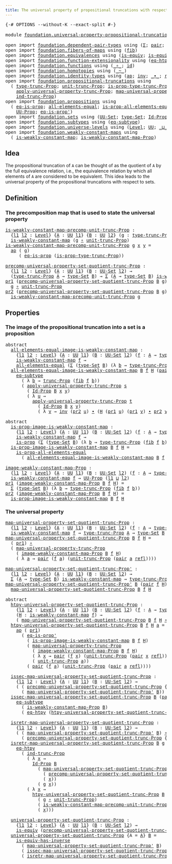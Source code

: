 ```yaml
---
title: The universal property of propositional truncations with respect to sets
---
```


<pre class="Agda"><a id="98" class="Symbol">{-#</a> <a id="102" class="Keyword">OPTIONS</a> <a id="110" class="Pragma">--without-K</a> <a id="122" class="Pragma">--exact-split</a> <a id="136" class="Symbol">#-}</a>

<a id="141" class="Keyword">module</a> <a id="148" href="foundation.universal-property-propositional-truncation-into-sets.html" class="Module">foundation.universal-property-propositional-truncation-into-sets</a> <a id="213" class="Keyword">where</a>

<a id="220" class="Keyword">open</a> <a id="225" class="Keyword">import</a> <a id="232" href="foundation.dependent-pair-types.html" class="Module">foundation.dependent-pair-types</a> <a id="264" class="Keyword">using</a> <a id="270" class="Symbol">(</a><a id="271" href="foundation-core.dependent-pair-types.html#515" class="Record">Σ</a><a id="272" class="Symbol">;</a> <a id="274" href="foundation-core.dependent-pair-types.html#588" class="InductiveConstructor">pair</a><a id="278" class="Symbol">;</a> <a id="280" href="foundation-core.dependent-pair-types.html#605" class="Field">pr1</a><a id="283" class="Symbol">;</a> <a id="285" href="foundation-core.dependent-pair-types.html#617" class="Field">pr2</a><a id="288" class="Symbol">)</a>
<a id="290" class="Keyword">open</a> <a id="295" class="Keyword">import</a> <a id="302" href="foundation.fibers-of-maps.html" class="Module">foundation.fibers-of-maps</a> <a id="328" class="Keyword">using</a> <a id="334" class="Symbol">(</a><a id="335" href="foundation-core.fibers-of-maps.html#942" class="Function">fib</a><a id="338" class="Symbol">)</a>
<a id="340" class="Keyword">open</a> <a id="345" class="Keyword">import</a> <a id="352" href="foundation.equivalences.html" class="Module">foundation.equivalences</a> <a id="376" class="Keyword">using</a> <a id="382" class="Symbol">(</a><a id="383" href="foundation-core.equivalences.html#1556" class="Function">is-equiv</a><a id="391" class="Symbol">;</a> <a id="393" href="foundation-core.equivalences.html#3013" class="Function">is-equiv-has-inverse</a><a id="413" class="Symbol">)</a>
<a id="415" class="Keyword">open</a> <a id="420" class="Keyword">import</a> <a id="427" href="foundation.function-extensionality.html" class="Module">foundation.function-extensionality</a> <a id="462" class="Keyword">using</a> <a id="468" class="Symbol">(</a><a id="469" href="foundation-core.function-extensionality.html#1463" class="Function">eq-htpy</a><a id="476" class="Symbol">)</a>
<a id="478" class="Keyword">open</a> <a id="483" class="Keyword">import</a> <a id="490" href="foundation.functions.html" class="Module">foundation.functions</a> <a id="511" class="Keyword">using</a> <a id="517" class="Symbol">(</a><a id="518" href="foundation-core.functions.html#420" class="Function Operator">_∘_</a><a id="521" class="Symbol">;</a> <a id="523" href="foundation-core.functions.html#322" class="Function">id</a><a id="525" class="Symbol">)</a>
<a id="527" class="Keyword">open</a> <a id="532" class="Keyword">import</a> <a id="539" href="foundation.homotopies.html" class="Module">foundation.homotopies</a> <a id="561" class="Keyword">using</a> <a id="567" class="Symbol">(</a><a id="568" href="foundation-core.homotopies.html#627" class="Function Operator">_~_</a><a id="571" class="Symbol">)</a>
<a id="573" class="Keyword">open</a> <a id="578" class="Keyword">import</a> <a id="585" href="foundation.identity-types.html" class="Module">foundation.identity-types</a> <a id="611" class="Keyword">using</a> <a id="617" class="Symbol">(</a><a id="618" href="foundation-core.identity-types.html#4003" class="Function">ap</a><a id="620" class="Symbol">;</a> <a id="622" href="foundation-core.identity-types.html#2729" class="Function">inv</a><a id="625" class="Symbol">;</a> <a id="627" href="foundation-core.identity-types.html#2425" class="Function Operator">_∙_</a><a id="630" class="Symbol">;</a> <a id="632" href="foundation-core.identity-types.html#1820" class="InductiveConstructor">refl</a><a id="636" class="Symbol">)</a>
<a id="638" class="Keyword">open</a> <a id="643" class="Keyword">import</a> <a id="650" href="foundation.propositional-truncations.html" class="Module">foundation.propositional-truncations</a> <a id="687" class="Keyword">using</a>
  <a id="695" class="Symbol">(</a> <a id="697" href="foundation.propositional-truncations.html#2206" class="Function">type-trunc-Prop</a><a id="712" class="Symbol">;</a> <a id="714" href="foundation.propositional-truncations.html#2290" class="Function">unit-trunc-Prop</a><a id="729" class="Symbol">;</a> <a id="731" href="foundation.propositional-truncations.html#2385" class="Function">is-prop-type-trunc-Prop</a><a id="754" class="Symbol">;</a> <a id="756" href="foundation.propositional-truncations.html#2704" class="Function">trunc-Prop</a><a id="766" class="Symbol">;</a>
    <a id="772" href="foundation.propositional-truncations.html#5769" class="Function">apply-universal-property-trunc-Prop</a><a id="807" class="Symbol">;</a> <a id="809" href="foundation.propositional-truncations.html#5410" class="Function">map-universal-property-trunc-Prop</a><a id="842" class="Symbol">;</a>
    <a id="848" href="foundation.propositional-truncations.html#3928" class="Function">ind-trunc-Prop</a><a id="862" class="Symbol">)</a>
<a id="864" class="Keyword">open</a> <a id="869" class="Keyword">import</a> <a id="876" href="foundation.propositions.html" class="Module">foundation.propositions</a> <a id="900" class="Keyword">using</a>
  <a id="908" class="Symbol">(</a> <a id="910" href="foundation-core.propositions.html#2719" class="Function">eq-is-prop</a><a id="920" class="Symbol">;</a> <a id="922" href="foundation-core.propositions.html#2206" class="Function">all-elements-equal</a><a id="940" class="Symbol">;</a> <a id="942" href="foundation-core.propositions.html#2405" class="Function">is-prop-all-elements-equal</a><a id="968" class="Symbol">;</a> <a id="970" href="foundation-core.propositions.html#1309" class="Function">is-prop</a><a id="977" class="Symbol">;</a>
    <a id="983" href="foundation-core.propositions.html#1393" class="Function">UU-Prop</a><a id="990" class="Symbol">;</a> <a id="992" href="foundation-core.propositions.html#2620" class="Function">eq-is-prop&#39;</a><a id="1003" class="Symbol">)</a>
<a id="1005" class="Keyword">open</a> <a id="1010" class="Keyword">import</a> <a id="1017" href="foundation.sets.html" class="Module">foundation.sets</a> <a id="1033" class="Keyword">using</a> <a id="1039" class="Symbol">(</a><a id="1040" href="foundation-core.sets.html#1190" class="Function">UU-Set</a><a id="1046" class="Symbol">;</a> <a id="1048" href="foundation-core.sets.html#1304" class="Function">type-Set</a><a id="1056" class="Symbol">;</a> <a id="1058" href="foundation-core.sets.html#1420" class="Function">Id-Prop</a><a id="1065" class="Symbol">)</a>
<a id="1067" class="Keyword">open</a> <a id="1072" class="Keyword">import</a> <a id="1079" href="foundation.subtypes.html" class="Module">foundation.subtypes</a> <a id="1099" class="Keyword">using</a> <a id="1105" class="Symbol">(</a><a id="1106" href="foundation-core.subtypes.html#3384" class="Function">eq-subtype</a><a id="1116" class="Symbol">)</a>
<a id="1118" class="Keyword">open</a> <a id="1123" class="Keyword">import</a> <a id="1130" href="foundation.universe-levels.html" class="Module">foundation.universe-levels</a> <a id="1157" class="Keyword">using</a> <a id="1163" class="Symbol">(</a><a id="1164" href="Agda.Primitive.html#597" class="Postulate">Level</a><a id="1169" class="Symbol">;</a> <a id="1171" href="foundation-core.universe-levels.html#235" class="Primitive">UU</a><a id="1173" class="Symbol">;</a> <a id="1175" href="Agda.Primitive.html#810" class="Primitive Operator">_⊔_</a><a id="1178" class="Symbol">)</a>
<a id="1180" class="Keyword">open</a> <a id="1185" class="Keyword">import</a> <a id="1192" href="foundation.weakly-constant-maps.html" class="Module">foundation.weakly-constant-maps</a> <a id="1224" class="Keyword">using</a>
  <a id="1232" class="Symbol">(</a> <a id="1234" href="foundation.weakly-constant-maps.html#613" class="Function">is-weakly-constant-map</a><a id="1256" class="Symbol">;</a> <a id="1258" href="foundation.weakly-constant-maps.html#1055" class="Function">is-weakly-constant-map-Prop</a><a id="1285" class="Symbol">)</a>
</pre>
## Idea

The propositional truncation of `A` can be thought of as the quotient of `A` by the full equivalence relation, i.e., the equivalence relation by which all elements of `A` are considered to be equivalent. This idea leads to the universal property of the propositional truncations with respect to sets.

## Definition

### The precomposition map that is used to state the universal property

<pre class="Agda"><a id="is-weakly-constant-map-precomp-unit-trunc-Prop"></a><a id="1699" href="foundation.universal-property-propositional-truncation-into-sets.html#1699" class="Function">is-weakly-constant-map-precomp-unit-trunc-Prop</a> <a id="1746" class="Symbol">:</a>
  <a id="1750" class="Symbol">{</a><a id="1751" href="foundation.universal-property-propositional-truncation-into-sets.html#1751" class="Bound">l1</a> <a id="1754" href="foundation.universal-property-propositional-truncation-into-sets.html#1754" class="Bound">l2</a> <a id="1757" class="Symbol">:</a> <a id="1759" href="Agda.Primitive.html#597" class="Postulate">Level</a><a id="1764" class="Symbol">}</a> <a id="1766" class="Symbol">{</a><a id="1767" href="foundation.universal-property-propositional-truncation-into-sets.html#1767" class="Bound">A</a> <a id="1769" class="Symbol">:</a> <a id="1771" href="foundation-core.universe-levels.html#235" class="Primitive">UU</a> <a id="1774" href="foundation.universal-property-propositional-truncation-into-sets.html#1751" class="Bound">l1</a><a id="1776" class="Symbol">}</a> <a id="1778" class="Symbol">{</a><a id="1779" href="foundation.universal-property-propositional-truncation-into-sets.html#1779" class="Bound">B</a> <a id="1781" class="Symbol">:</a> <a id="1783" href="foundation-core.universe-levels.html#235" class="Primitive">UU</a> <a id="1786" href="foundation.universal-property-propositional-truncation-into-sets.html#1754" class="Bound">l2</a><a id="1788" class="Symbol">}</a> <a id="1790" class="Symbol">(</a><a id="1791" href="foundation.universal-property-propositional-truncation-into-sets.html#1791" class="Bound">g</a> <a id="1793" class="Symbol">:</a> <a id="1795" href="foundation.propositional-truncations.html#2206" class="Function">type-trunc-Prop</a> <a id="1811" href="foundation.universal-property-propositional-truncation-into-sets.html#1767" class="Bound">A</a> <a id="1813" class="Symbol">→</a> <a id="1815" href="foundation.universal-property-propositional-truncation-into-sets.html#1779" class="Bound">B</a><a id="1816" class="Symbol">)</a> <a id="1818" class="Symbol">→</a>
  <a id="1822" href="foundation.weakly-constant-maps.html#613" class="Function">is-weakly-constant-map</a> <a id="1845" class="Symbol">(</a><a id="1846" href="foundation.universal-property-propositional-truncation-into-sets.html#1791" class="Bound">g</a> <a id="1848" href="foundation-core.functions.html#420" class="Function Operator">∘</a> <a id="1850" href="foundation.propositional-truncations.html#2290" class="Function">unit-trunc-Prop</a><a id="1865" class="Symbol">)</a>
<a id="1867" href="foundation.universal-property-propositional-truncation-into-sets.html#1699" class="Function">is-weakly-constant-map-precomp-unit-trunc-Prop</a> <a id="1914" href="foundation.universal-property-propositional-truncation-into-sets.html#1914" class="Bound">g</a> <a id="1916" href="foundation.universal-property-propositional-truncation-into-sets.html#1916" class="Bound">x</a> <a id="1918" href="foundation.universal-property-propositional-truncation-into-sets.html#1918" class="Bound">y</a> <a id="1920" class="Symbol">=</a>
  <a id="1924" href="foundation-core.identity-types.html#4003" class="Function">ap</a> <a id="1927" class="Symbol">(</a> <a id="1929" href="foundation.universal-property-propositional-truncation-into-sets.html#1914" class="Bound">g</a><a id="1930" class="Symbol">)</a>
     <a id="1937" class="Symbol">(</a> <a id="1939" href="foundation-core.propositions.html#2719" class="Function">eq-is-prop</a> <a id="1950" class="Symbol">(</a><a id="1951" href="foundation.propositional-truncations.html#2385" class="Function">is-prop-type-trunc-Prop</a><a id="1974" class="Symbol">))</a>

<a id="precomp-universal-property-set-quotient-trunc-Prop"></a><a id="1978" href="foundation.universal-property-propositional-truncation-into-sets.html#1978" class="Function">precomp-universal-property-set-quotient-trunc-Prop</a> <a id="2029" class="Symbol">:</a>
  <a id="2033" class="Symbol">{</a><a id="2034" href="foundation.universal-property-propositional-truncation-into-sets.html#2034" class="Bound">l1</a> <a id="2037" href="foundation.universal-property-propositional-truncation-into-sets.html#2037" class="Bound">l2</a> <a id="2040" class="Symbol">:</a> <a id="2042" href="Agda.Primitive.html#597" class="Postulate">Level</a><a id="2047" class="Symbol">}</a> <a id="2049" class="Symbol">{</a><a id="2050" href="foundation.universal-property-propositional-truncation-into-sets.html#2050" class="Bound">A</a> <a id="2052" class="Symbol">:</a> <a id="2054" href="foundation-core.universe-levels.html#235" class="Primitive">UU</a> <a id="2057" href="foundation.universal-property-propositional-truncation-into-sets.html#2034" class="Bound">l1</a><a id="2059" class="Symbol">}</a> <a id="2061" class="Symbol">(</a><a id="2062" href="foundation.universal-property-propositional-truncation-into-sets.html#2062" class="Bound">B</a> <a id="2064" class="Symbol">:</a> <a id="2066" href="foundation-core.sets.html#1190" class="Function">UU-Set</a> <a id="2073" href="foundation.universal-property-propositional-truncation-into-sets.html#2037" class="Bound">l2</a><a id="2075" class="Symbol">)</a> <a id="2077" class="Symbol">→</a>
  <a id="2081" class="Symbol">(</a><a id="2082" href="foundation.propositional-truncations.html#2206" class="Function">type-trunc-Prop</a> <a id="2098" href="foundation.universal-property-propositional-truncation-into-sets.html#2050" class="Bound">A</a> <a id="2100" class="Symbol">→</a> <a id="2102" href="foundation-core.sets.html#1304" class="Function">type-Set</a> <a id="2111" href="foundation.universal-property-propositional-truncation-into-sets.html#2062" class="Bound">B</a><a id="2112" class="Symbol">)</a> <a id="2114" class="Symbol">→</a> <a id="2116" href="foundation-core.dependent-pair-types.html#515" class="Record">Σ</a> <a id="2118" class="Symbol">(</a><a id="2119" href="foundation.universal-property-propositional-truncation-into-sets.html#2050" class="Bound">A</a> <a id="2121" class="Symbol">→</a> <a id="2123" href="foundation-core.sets.html#1304" class="Function">type-Set</a> <a id="2132" href="foundation.universal-property-propositional-truncation-into-sets.html#2062" class="Bound">B</a><a id="2133" class="Symbol">)</a> <a id="2135" href="foundation.weakly-constant-maps.html#613" class="Function">is-weakly-constant-map</a>
<a id="2158" href="foundation-core.dependent-pair-types.html#605" class="Field">pr1</a> <a id="2162" class="Symbol">(</a><a id="2163" href="foundation.universal-property-propositional-truncation-into-sets.html#1978" class="Function">precomp-universal-property-set-quotient-trunc-Prop</a> <a id="2214" href="foundation.universal-property-propositional-truncation-into-sets.html#2214" class="Bound">B</a> <a id="2216" href="foundation.universal-property-propositional-truncation-into-sets.html#2216" class="Bound">g</a><a id="2217" class="Symbol">)</a> <a id="2219" class="Symbol">=</a>
  <a id="2223" href="foundation.universal-property-propositional-truncation-into-sets.html#2216" class="Bound">g</a> <a id="2225" href="foundation-core.functions.html#420" class="Function Operator">∘</a> <a id="2227" href="foundation.propositional-truncations.html#2290" class="Function">unit-trunc-Prop</a>
<a id="2243" href="foundation-core.dependent-pair-types.html#617" class="Field">pr2</a> <a id="2247" class="Symbol">(</a><a id="2248" href="foundation.universal-property-propositional-truncation-into-sets.html#1978" class="Function">precomp-universal-property-set-quotient-trunc-Prop</a> <a id="2299" href="foundation.universal-property-propositional-truncation-into-sets.html#2299" class="Bound">B</a> <a id="2301" href="foundation.universal-property-propositional-truncation-into-sets.html#2301" class="Bound">g</a><a id="2302" class="Symbol">)</a> <a id="2304" class="Symbol">=</a>
  <a id="2308" href="foundation.universal-property-propositional-truncation-into-sets.html#1699" class="Function">is-weakly-constant-map-precomp-unit-trunc-Prop</a> <a id="2355" href="foundation.universal-property-propositional-truncation-into-sets.html#2301" class="Bound">g</a>
</pre>
## Properties

### The image of the propositional truncation into a set is a proposition

<pre class="Agda"><a id="2460" class="Keyword">abstract</a>
  <a id="all-elements-equal-image-is-weakly-constant-map"></a><a id="2471" href="foundation.universal-property-propositional-truncation-into-sets.html#2471" class="Function">all-elements-equal-image-is-weakly-constant-map</a> <a id="2519" class="Symbol">:</a>
    <a id="2525" class="Symbol">{</a><a id="2526" href="foundation.universal-property-propositional-truncation-into-sets.html#2526" class="Bound">l1</a> <a id="2529" href="foundation.universal-property-propositional-truncation-into-sets.html#2529" class="Bound">l2</a> <a id="2532" class="Symbol">:</a> <a id="2534" href="Agda.Primitive.html#597" class="Postulate">Level</a><a id="2539" class="Symbol">}</a> <a id="2541" class="Symbol">{</a><a id="2542" href="foundation.universal-property-propositional-truncation-into-sets.html#2542" class="Bound">A</a> <a id="2544" class="Symbol">:</a> <a id="2546" href="foundation-core.universe-levels.html#235" class="Primitive">UU</a> <a id="2549" href="foundation.universal-property-propositional-truncation-into-sets.html#2526" class="Bound">l1</a><a id="2551" class="Symbol">}</a> <a id="2553" class="Symbol">(</a><a id="2554" href="foundation.universal-property-propositional-truncation-into-sets.html#2554" class="Bound">B</a> <a id="2556" class="Symbol">:</a> <a id="2558" href="foundation-core.sets.html#1190" class="Function">UU-Set</a> <a id="2565" href="foundation.universal-property-propositional-truncation-into-sets.html#2529" class="Bound">l2</a><a id="2567" class="Symbol">)</a> <a id="2569" class="Symbol">(</a><a id="2570" href="foundation.universal-property-propositional-truncation-into-sets.html#2570" class="Bound">f</a> <a id="2572" class="Symbol">:</a> <a id="2574" href="foundation.universal-property-propositional-truncation-into-sets.html#2542" class="Bound">A</a> <a id="2576" class="Symbol">→</a> <a id="2578" href="foundation-core.sets.html#1304" class="Function">type-Set</a> <a id="2587" href="foundation.universal-property-propositional-truncation-into-sets.html#2554" class="Bound">B</a><a id="2588" class="Symbol">)</a> <a id="2590" class="Symbol">→</a>
    <a id="2596" href="foundation.weakly-constant-maps.html#613" class="Function">is-weakly-constant-map</a> <a id="2619" href="foundation.universal-property-propositional-truncation-into-sets.html#2570" class="Bound">f</a> <a id="2621" class="Symbol">→</a>
    <a id="2627" href="foundation-core.propositions.html#2206" class="Function">all-elements-equal</a> <a id="2646" class="Symbol">(</a><a id="2647" href="foundation-core.dependent-pair-types.html#515" class="Record">Σ</a> <a id="2649" class="Symbol">(</a><a id="2650" href="foundation-core.sets.html#1304" class="Function">type-Set</a> <a id="2659" href="foundation.universal-property-propositional-truncation-into-sets.html#2554" class="Bound">B</a><a id="2660" class="Symbol">)</a> <a id="2662" class="Symbol">(λ</a> <a id="2665" href="foundation.universal-property-propositional-truncation-into-sets.html#2665" class="Bound">b</a> <a id="2667" class="Symbol">→</a> <a id="2669" href="foundation.propositional-truncations.html#2206" class="Function">type-trunc-Prop</a> <a id="2685" class="Symbol">(</a><a id="2686" href="foundation-core.fibers-of-maps.html#942" class="Function">fib</a> <a id="2690" href="foundation.universal-property-propositional-truncation-into-sets.html#2570" class="Bound">f</a> <a id="2692" href="foundation.universal-property-propositional-truncation-into-sets.html#2665" class="Bound">b</a><a id="2693" class="Symbol">)))</a>
  <a id="2699" href="foundation.universal-property-propositional-truncation-into-sets.html#2471" class="Function">all-elements-equal-image-is-weakly-constant-map</a> <a id="2747" href="foundation.universal-property-propositional-truncation-into-sets.html#2747" class="Bound">B</a> <a id="2749" href="foundation.universal-property-propositional-truncation-into-sets.html#2749" class="Bound">f</a> <a id="2751" href="foundation.universal-property-propositional-truncation-into-sets.html#2751" class="Bound">H</a> <a id="2753" class="Symbol">(</a><a id="2754" href="foundation-core.dependent-pair-types.html#588" class="InductiveConstructor">pair</a> <a id="2759" href="foundation.universal-property-propositional-truncation-into-sets.html#2759" class="Bound">x</a> <a id="2761" href="foundation.universal-property-propositional-truncation-into-sets.html#2761" class="Bound">s</a><a id="2762" class="Symbol">)</a> <a id="2764" class="Symbol">(</a><a id="2765" href="foundation-core.dependent-pair-types.html#588" class="InductiveConstructor">pair</a> <a id="2770" href="foundation.universal-property-propositional-truncation-into-sets.html#2770" class="Bound">y</a> <a id="2772" href="foundation.universal-property-propositional-truncation-into-sets.html#2772" class="Bound">t</a><a id="2773" class="Symbol">)</a> <a id="2775" class="Symbol">=</a>
    <a id="2781" href="foundation-core.subtypes.html#3384" class="Function">eq-subtype</a>
      <a id="2798" class="Symbol">(</a> <a id="2800" class="Symbol">λ</a> <a id="2802" href="foundation.universal-property-propositional-truncation-into-sets.html#2802" class="Bound">b</a> <a id="2804" class="Symbol">→</a> <a id="2806" href="foundation.propositional-truncations.html#2704" class="Function">trunc-Prop</a> <a id="2817" class="Symbol">(</a><a id="2818" href="foundation-core.fibers-of-maps.html#942" class="Function">fib</a> <a id="2822" href="foundation.universal-property-propositional-truncation-into-sets.html#2749" class="Bound">f</a> <a id="2824" href="foundation.universal-property-propositional-truncation-into-sets.html#2802" class="Bound">b</a><a id="2825" class="Symbol">))</a>
      <a id="2834" class="Symbol">(</a> <a id="2836" href="foundation.propositional-truncations.html#5769" class="Function">apply-universal-property-trunc-Prop</a> <a id="2872" href="foundation.universal-property-propositional-truncation-into-sets.html#2761" class="Bound">s</a>
        <a id="2882" class="Symbol">(</a> <a id="2884" href="foundation-core.sets.html#1420" class="Function">Id-Prop</a> <a id="2892" href="foundation.universal-property-propositional-truncation-into-sets.html#2747" class="Bound">B</a> <a id="2894" href="foundation.universal-property-propositional-truncation-into-sets.html#2759" class="Bound">x</a> <a id="2896" href="foundation.universal-property-propositional-truncation-into-sets.html#2770" class="Bound">y</a><a id="2897" class="Symbol">)</a>
        <a id="2907" class="Symbol">(</a> <a id="2909" class="Symbol">λ</a> <a id="2911" href="foundation.universal-property-propositional-truncation-into-sets.html#2911" class="Bound">u</a> <a id="2913" class="Symbol">→</a>
          <a id="2925" href="foundation.propositional-truncations.html#5769" class="Function">apply-universal-property-trunc-Prop</a> <a id="2961" href="foundation.universal-property-propositional-truncation-into-sets.html#2772" class="Bound">t</a>
            <a id="2975" class="Symbol">(</a> <a id="2977" href="foundation-core.sets.html#1420" class="Function">Id-Prop</a> <a id="2985" href="foundation.universal-property-propositional-truncation-into-sets.html#2747" class="Bound">B</a> <a id="2987" href="foundation.universal-property-propositional-truncation-into-sets.html#2759" class="Bound">x</a> <a id="2989" href="foundation.universal-property-propositional-truncation-into-sets.html#2770" class="Bound">y</a><a id="2990" class="Symbol">)</a>
            <a id="3004" class="Symbol">(</a> <a id="3006" class="Symbol">λ</a> <a id="3008" href="foundation.universal-property-propositional-truncation-into-sets.html#3008" class="Bound">v</a> <a id="3010" class="Symbol">→</a> <a id="3012" href="foundation-core.identity-types.html#2729" class="Function">inv</a> <a id="3016" class="Symbol">(</a><a id="3017" href="foundation-core.dependent-pair-types.html#617" class="Field">pr2</a> <a id="3021" href="foundation.universal-property-propositional-truncation-into-sets.html#2911" class="Bound">u</a><a id="3022" class="Symbol">)</a> <a id="3024" href="foundation-core.identity-types.html#2425" class="Function Operator">∙</a> <a id="3026" class="Symbol">(</a><a id="3027" href="foundation.universal-property-propositional-truncation-into-sets.html#2751" class="Bound">H</a> <a id="3029" class="Symbol">(</a><a id="3030" href="foundation-core.dependent-pair-types.html#605" class="Field">pr1</a> <a id="3034" href="foundation.universal-property-propositional-truncation-into-sets.html#2911" class="Bound">u</a><a id="3035" class="Symbol">)</a> <a id="3037" class="Symbol">(</a><a id="3038" href="foundation-core.dependent-pair-types.html#605" class="Field">pr1</a> <a id="3042" href="foundation.universal-property-propositional-truncation-into-sets.html#3008" class="Bound">v</a><a id="3043" class="Symbol">)</a> <a id="3045" href="foundation-core.identity-types.html#2425" class="Function Operator">∙</a> <a id="3047" href="foundation-core.dependent-pair-types.html#617" class="Field">pr2</a> <a id="3051" href="foundation.universal-property-propositional-truncation-into-sets.html#3008" class="Bound">v</a><a id="3052" class="Symbol">))))</a>

<a id="3058" class="Keyword">abstract</a>
  <a id="is-prop-image-is-weakly-constant-map"></a><a id="3069" href="foundation.universal-property-propositional-truncation-into-sets.html#3069" class="Function">is-prop-image-is-weakly-constant-map</a> <a id="3106" class="Symbol">:</a>
    <a id="3112" class="Symbol">{</a><a id="3113" href="foundation.universal-property-propositional-truncation-into-sets.html#3113" class="Bound">l1</a> <a id="3116" href="foundation.universal-property-propositional-truncation-into-sets.html#3116" class="Bound">l2</a> <a id="3119" class="Symbol">:</a> <a id="3121" href="Agda.Primitive.html#597" class="Postulate">Level</a><a id="3126" class="Symbol">}</a> <a id="3128" class="Symbol">{</a><a id="3129" href="foundation.universal-property-propositional-truncation-into-sets.html#3129" class="Bound">A</a> <a id="3131" class="Symbol">:</a> <a id="3133" href="foundation-core.universe-levels.html#235" class="Primitive">UU</a> <a id="3136" href="foundation.universal-property-propositional-truncation-into-sets.html#3113" class="Bound">l1</a><a id="3138" class="Symbol">}</a> <a id="3140" class="Symbol">(</a><a id="3141" href="foundation.universal-property-propositional-truncation-into-sets.html#3141" class="Bound">B</a> <a id="3143" class="Symbol">:</a> <a id="3145" href="foundation-core.sets.html#1190" class="Function">UU-Set</a> <a id="3152" href="foundation.universal-property-propositional-truncation-into-sets.html#3116" class="Bound">l2</a><a id="3154" class="Symbol">)</a> <a id="3156" class="Symbol">(</a><a id="3157" href="foundation.universal-property-propositional-truncation-into-sets.html#3157" class="Bound">f</a> <a id="3159" class="Symbol">:</a> <a id="3161" href="foundation.universal-property-propositional-truncation-into-sets.html#3129" class="Bound">A</a> <a id="3163" class="Symbol">→</a> <a id="3165" href="foundation-core.sets.html#1304" class="Function">type-Set</a> <a id="3174" href="foundation.universal-property-propositional-truncation-into-sets.html#3141" class="Bound">B</a><a id="3175" class="Symbol">)</a> <a id="3177" class="Symbol">→</a>
    <a id="3183" href="foundation.weakly-constant-maps.html#613" class="Function">is-weakly-constant-map</a> <a id="3206" href="foundation.universal-property-propositional-truncation-into-sets.html#3157" class="Bound">f</a> <a id="3208" class="Symbol">→</a>
    <a id="3214" href="foundation-core.propositions.html#1309" class="Function">is-prop</a> <a id="3222" class="Symbol">(</a><a id="3223" href="foundation-core.dependent-pair-types.html#515" class="Record">Σ</a> <a id="3225" class="Symbol">(</a><a id="3226" href="foundation-core.sets.html#1304" class="Function">type-Set</a> <a id="3235" href="foundation.universal-property-propositional-truncation-into-sets.html#3141" class="Bound">B</a><a id="3236" class="Symbol">)</a> <a id="3238" class="Symbol">(λ</a> <a id="3241" href="foundation.universal-property-propositional-truncation-into-sets.html#3241" class="Bound">b</a> <a id="3243" class="Symbol">→</a> <a id="3245" href="foundation.propositional-truncations.html#2206" class="Function">type-trunc-Prop</a> <a id="3261" class="Symbol">(</a><a id="3262" href="foundation-core.fibers-of-maps.html#942" class="Function">fib</a> <a id="3266" href="foundation.universal-property-propositional-truncation-into-sets.html#3157" class="Bound">f</a> <a id="3268" href="foundation.universal-property-propositional-truncation-into-sets.html#3241" class="Bound">b</a><a id="3269" class="Symbol">)))</a>
  <a id="3275" href="foundation.universal-property-propositional-truncation-into-sets.html#3069" class="Function">is-prop-image-is-weakly-constant-map</a> <a id="3312" href="foundation.universal-property-propositional-truncation-into-sets.html#3312" class="Bound">B</a> <a id="3314" href="foundation.universal-property-propositional-truncation-into-sets.html#3314" class="Bound">f</a> <a id="3316" href="foundation.universal-property-propositional-truncation-into-sets.html#3316" class="Bound">H</a> <a id="3318" class="Symbol">=</a>
    <a id="3324" href="foundation-core.propositions.html#2405" class="Function">is-prop-all-elements-equal</a>
      <a id="3357" class="Symbol">(</a> <a id="3359" href="foundation.universal-property-propositional-truncation-into-sets.html#2471" class="Function">all-elements-equal-image-is-weakly-constant-map</a> <a id="3407" href="foundation.universal-property-propositional-truncation-into-sets.html#3312" class="Bound">B</a> <a id="3409" href="foundation.universal-property-propositional-truncation-into-sets.html#3314" class="Bound">f</a> <a id="3411" href="foundation.universal-property-propositional-truncation-into-sets.html#3316" class="Bound">H</a><a id="3412" class="Symbol">)</a>

<a id="image-weakly-constant-map-Prop"></a><a id="3415" href="foundation.universal-property-propositional-truncation-into-sets.html#3415" class="Function">image-weakly-constant-map-Prop</a> <a id="3446" class="Symbol">:</a>
  <a id="3450" class="Symbol">{</a><a id="3451" href="foundation.universal-property-propositional-truncation-into-sets.html#3451" class="Bound">l1</a> <a id="3454" href="foundation.universal-property-propositional-truncation-into-sets.html#3454" class="Bound">l2</a> <a id="3457" class="Symbol">:</a> <a id="3459" href="Agda.Primitive.html#597" class="Postulate">Level</a><a id="3464" class="Symbol">}</a> <a id="3466" class="Symbol">{</a><a id="3467" href="foundation.universal-property-propositional-truncation-into-sets.html#3467" class="Bound">A</a> <a id="3469" class="Symbol">:</a> <a id="3471" href="foundation-core.universe-levels.html#235" class="Primitive">UU</a> <a id="3474" href="foundation.universal-property-propositional-truncation-into-sets.html#3451" class="Bound">l1</a><a id="3476" class="Symbol">}</a> <a id="3478" class="Symbol">(</a><a id="3479" href="foundation.universal-property-propositional-truncation-into-sets.html#3479" class="Bound">B</a> <a id="3481" class="Symbol">:</a> <a id="3483" href="foundation-core.sets.html#1190" class="Function">UU-Set</a> <a id="3490" href="foundation.universal-property-propositional-truncation-into-sets.html#3454" class="Bound">l2</a><a id="3492" class="Symbol">)</a> <a id="3494" class="Symbol">(</a><a id="3495" href="foundation.universal-property-propositional-truncation-into-sets.html#3495" class="Bound">f</a> <a id="3497" class="Symbol">:</a> <a id="3499" href="foundation.universal-property-propositional-truncation-into-sets.html#3467" class="Bound">A</a> <a id="3501" class="Symbol">→</a> <a id="3503" href="foundation-core.sets.html#1304" class="Function">type-Set</a> <a id="3512" href="foundation.universal-property-propositional-truncation-into-sets.html#3479" class="Bound">B</a><a id="3513" class="Symbol">)</a> <a id="3515" class="Symbol">→</a>
  <a id="3519" href="foundation.weakly-constant-maps.html#613" class="Function">is-weakly-constant-map</a> <a id="3542" href="foundation.universal-property-propositional-truncation-into-sets.html#3495" class="Bound">f</a> <a id="3544" class="Symbol">→</a> <a id="3546" href="foundation-core.propositions.html#1393" class="Function">UU-Prop</a> <a id="3554" class="Symbol">(</a><a id="3555" href="foundation.universal-property-propositional-truncation-into-sets.html#3451" class="Bound">l1</a> <a id="3558" href="Agda.Primitive.html#810" class="Primitive Operator">⊔</a> <a id="3560" href="foundation.universal-property-propositional-truncation-into-sets.html#3454" class="Bound">l2</a><a id="3562" class="Symbol">)</a>
<a id="3564" href="foundation-core.dependent-pair-types.html#605" class="Field">pr1</a> <a id="3568" class="Symbol">(</a><a id="3569" href="foundation.universal-property-propositional-truncation-into-sets.html#3415" class="Function">image-weakly-constant-map-Prop</a> <a id="3600" href="foundation.universal-property-propositional-truncation-into-sets.html#3600" class="Bound">B</a> <a id="3602" href="foundation.universal-property-propositional-truncation-into-sets.html#3602" class="Bound">f</a> <a id="3604" href="foundation.universal-property-propositional-truncation-into-sets.html#3604" class="Bound">H</a><a id="3605" class="Symbol">)</a> <a id="3607" class="Symbol">=</a>
  <a id="3611" href="foundation-core.dependent-pair-types.html#515" class="Record">Σ</a> <a id="3613" class="Symbol">(</a><a id="3614" href="foundation-core.sets.html#1304" class="Function">type-Set</a> <a id="3623" href="foundation.universal-property-propositional-truncation-into-sets.html#3600" class="Bound">B</a><a id="3624" class="Symbol">)</a> <a id="3626" class="Symbol">(λ</a> <a id="3629" href="foundation.universal-property-propositional-truncation-into-sets.html#3629" class="Bound">b</a> <a id="3631" class="Symbol">→</a> <a id="3633" href="foundation.propositional-truncations.html#2206" class="Function">type-trunc-Prop</a> <a id="3649" class="Symbol">(</a><a id="3650" href="foundation-core.fibers-of-maps.html#942" class="Function">fib</a> <a id="3654" href="foundation.universal-property-propositional-truncation-into-sets.html#3602" class="Bound">f</a> <a id="3656" href="foundation.universal-property-propositional-truncation-into-sets.html#3629" class="Bound">b</a><a id="3657" class="Symbol">))</a>
<a id="3660" href="foundation-core.dependent-pair-types.html#617" class="Field">pr2</a> <a id="3664" class="Symbol">(</a><a id="3665" href="foundation.universal-property-propositional-truncation-into-sets.html#3415" class="Function">image-weakly-constant-map-Prop</a> <a id="3696" href="foundation.universal-property-propositional-truncation-into-sets.html#3696" class="Bound">B</a> <a id="3698" href="foundation.universal-property-propositional-truncation-into-sets.html#3698" class="Bound">f</a> <a id="3700" href="foundation.universal-property-propositional-truncation-into-sets.html#3700" class="Bound">H</a><a id="3701" class="Symbol">)</a> <a id="3703" class="Symbol">=</a>
  <a id="3707" href="foundation.universal-property-propositional-truncation-into-sets.html#3069" class="Function">is-prop-image-is-weakly-constant-map</a> <a id="3744" href="foundation.universal-property-propositional-truncation-into-sets.html#3696" class="Bound">B</a> <a id="3746" href="foundation.universal-property-propositional-truncation-into-sets.html#3698" class="Bound">f</a> <a id="3748" href="foundation.universal-property-propositional-truncation-into-sets.html#3700" class="Bound">H</a>
</pre>
### The universal property

<pre class="Agda"><a id="map-universal-property-set-quotient-trunc-Prop"></a><a id="3791" href="foundation.universal-property-propositional-truncation-into-sets.html#3791" class="Function">map-universal-property-set-quotient-trunc-Prop</a> <a id="3838" class="Symbol">:</a>
  <a id="3842" class="Symbol">{</a><a id="3843" href="foundation.universal-property-propositional-truncation-into-sets.html#3843" class="Bound">l1</a> <a id="3846" href="foundation.universal-property-propositional-truncation-into-sets.html#3846" class="Bound">l2</a> <a id="3849" class="Symbol">:</a> <a id="3851" href="Agda.Primitive.html#597" class="Postulate">Level</a><a id="3856" class="Symbol">}</a> <a id="3858" class="Symbol">{</a><a id="3859" href="foundation.universal-property-propositional-truncation-into-sets.html#3859" class="Bound">A</a> <a id="3861" class="Symbol">:</a> <a id="3863" href="foundation-core.universe-levels.html#235" class="Primitive">UU</a> <a id="3866" href="foundation.universal-property-propositional-truncation-into-sets.html#3843" class="Bound">l1</a><a id="3868" class="Symbol">}</a> <a id="3870" class="Symbol">(</a><a id="3871" href="foundation.universal-property-propositional-truncation-into-sets.html#3871" class="Bound">B</a> <a id="3873" class="Symbol">:</a> <a id="3875" href="foundation-core.sets.html#1190" class="Function">UU-Set</a> <a id="3882" href="foundation.universal-property-propositional-truncation-into-sets.html#3846" class="Bound">l2</a><a id="3884" class="Symbol">)</a> <a id="3886" class="Symbol">(</a><a id="3887" href="foundation.universal-property-propositional-truncation-into-sets.html#3887" class="Bound">f</a> <a id="3889" class="Symbol">:</a> <a id="3891" href="foundation.universal-property-propositional-truncation-into-sets.html#3859" class="Bound">A</a> <a id="3893" class="Symbol">→</a> <a id="3895" href="foundation-core.sets.html#1304" class="Function">type-Set</a> <a id="3904" href="foundation.universal-property-propositional-truncation-into-sets.html#3871" class="Bound">B</a><a id="3905" class="Symbol">)</a> <a id="3907" class="Symbol">→</a>
  <a id="3911" href="foundation.weakly-constant-maps.html#613" class="Function">is-weakly-constant-map</a> <a id="3934" href="foundation.universal-property-propositional-truncation-into-sets.html#3887" class="Bound">f</a> <a id="3936" class="Symbol">→</a> <a id="3938" href="foundation.propositional-truncations.html#2206" class="Function">type-trunc-Prop</a> <a id="3954" href="foundation.universal-property-propositional-truncation-into-sets.html#3859" class="Bound">A</a> <a id="3956" class="Symbol">→</a> <a id="3958" href="foundation-core.sets.html#1304" class="Function">type-Set</a> <a id="3967" href="foundation.universal-property-propositional-truncation-into-sets.html#3871" class="Bound">B</a>
<a id="3969" href="foundation.universal-property-propositional-truncation-into-sets.html#3791" class="Function">map-universal-property-set-quotient-trunc-Prop</a> <a id="4016" href="foundation.universal-property-propositional-truncation-into-sets.html#4016" class="Bound">B</a> <a id="4018" href="foundation.universal-property-propositional-truncation-into-sets.html#4018" class="Bound">f</a> <a id="4020" href="foundation.universal-property-propositional-truncation-into-sets.html#4020" class="Bound">H</a> <a id="4022" class="Symbol">=</a>
  <a id="4026" class="Symbol">(</a> <a id="4028" href="foundation-core.dependent-pair-types.html#605" class="Field">pr1</a><a id="4031" class="Symbol">)</a> <a id="4033" href="foundation-core.functions.html#420" class="Function Operator">∘</a>
  <a id="4037" class="Symbol">(</a> <a id="4039" href="foundation.propositional-truncations.html#5410" class="Function">map-universal-property-trunc-Prop</a>
    <a id="4077" class="Symbol">(</a> <a id="4079" href="foundation.universal-property-propositional-truncation-into-sets.html#3415" class="Function">image-weakly-constant-map-Prop</a> <a id="4110" href="foundation.universal-property-propositional-truncation-into-sets.html#4016" class="Bound">B</a> <a id="4112" href="foundation.universal-property-propositional-truncation-into-sets.html#4018" class="Bound">f</a> <a id="4114" href="foundation.universal-property-propositional-truncation-into-sets.html#4020" class="Bound">H</a><a id="4115" class="Symbol">)</a>
    <a id="4121" class="Symbol">(</a> <a id="4123" class="Symbol">λ</a> <a id="4125" href="foundation.universal-property-propositional-truncation-into-sets.html#4125" class="Bound">a</a> <a id="4127" class="Symbol">→</a> <a id="4129" href="foundation-core.dependent-pair-types.html#588" class="InductiveConstructor">pair</a> <a id="4134" class="Symbol">(</a><a id="4135" href="foundation.universal-property-propositional-truncation-into-sets.html#4018" class="Bound">f</a> <a id="4137" href="foundation.universal-property-propositional-truncation-into-sets.html#4125" class="Bound">a</a><a id="4138" class="Symbol">)</a> <a id="4140" class="Symbol">(</a><a id="4141" href="foundation.propositional-truncations.html#2290" class="Function">unit-trunc-Prop</a> <a id="4157" class="Symbol">(</a><a id="4158" href="foundation-core.dependent-pair-types.html#588" class="InductiveConstructor">pair</a> <a id="4163" href="foundation.universal-property-propositional-truncation-into-sets.html#4125" class="Bound">a</a> <a id="4165" href="foundation-core.identity-types.html#1820" class="InductiveConstructor">refl</a><a id="4169" class="Symbol">))))</a>

<a id="map-universal-property-set-quotient-trunc-Prop&#39;"></a><a id="4175" href="foundation.universal-property-propositional-truncation-into-sets.html#4175" class="Function">map-universal-property-set-quotient-trunc-Prop&#39;</a> <a id="4223" class="Symbol">:</a>
  <a id="4227" class="Symbol">{</a><a id="4228" href="foundation.universal-property-propositional-truncation-into-sets.html#4228" class="Bound">l1</a> <a id="4231" href="foundation.universal-property-propositional-truncation-into-sets.html#4231" class="Bound">l2</a> <a id="4234" class="Symbol">:</a> <a id="4236" href="Agda.Primitive.html#597" class="Postulate">Level</a><a id="4241" class="Symbol">}</a> <a id="4243" class="Symbol">{</a><a id="4244" href="foundation.universal-property-propositional-truncation-into-sets.html#4244" class="Bound">A</a> <a id="4246" class="Symbol">:</a> <a id="4248" href="foundation-core.universe-levels.html#235" class="Primitive">UU</a> <a id="4251" href="foundation.universal-property-propositional-truncation-into-sets.html#4228" class="Bound">l1</a><a id="4253" class="Symbol">}</a> <a id="4255" class="Symbol">(</a><a id="4256" href="foundation.universal-property-propositional-truncation-into-sets.html#4256" class="Bound">B</a> <a id="4258" class="Symbol">:</a> <a id="4260" href="foundation-core.sets.html#1190" class="Function">UU-Set</a> <a id="4267" href="foundation.universal-property-propositional-truncation-into-sets.html#4231" class="Bound">l2</a><a id="4269" class="Symbol">)</a> <a id="4271" class="Symbol">→</a>
  <a id="4275" href="foundation-core.dependent-pair-types.html#515" class="Record">Σ</a> <a id="4277" class="Symbol">(</a><a id="4278" href="foundation.universal-property-propositional-truncation-into-sets.html#4244" class="Bound">A</a> <a id="4280" class="Symbol">→</a> <a id="4282" href="foundation-core.sets.html#1304" class="Function">type-Set</a> <a id="4291" href="foundation.universal-property-propositional-truncation-into-sets.html#4256" class="Bound">B</a><a id="4292" class="Symbol">)</a> <a id="4294" href="foundation.weakly-constant-maps.html#613" class="Function">is-weakly-constant-map</a> <a id="4317" class="Symbol">→</a> <a id="4319" href="foundation.propositional-truncations.html#2206" class="Function">type-trunc-Prop</a> <a id="4335" href="foundation.universal-property-propositional-truncation-into-sets.html#4244" class="Bound">A</a> <a id="4337" class="Symbol">→</a> <a id="4339" href="foundation-core.sets.html#1304" class="Function">type-Set</a> <a id="4348" href="foundation.universal-property-propositional-truncation-into-sets.html#4256" class="Bound">B</a>
<a id="4350" href="foundation.universal-property-propositional-truncation-into-sets.html#4175" class="Function">map-universal-property-set-quotient-trunc-Prop&#39;</a> <a id="4398" href="foundation.universal-property-propositional-truncation-into-sets.html#4398" class="Bound">B</a> <a id="4400" class="Symbol">(</a><a id="4401" href="foundation-core.dependent-pair-types.html#588" class="InductiveConstructor">pair</a> <a id="4406" href="foundation.universal-property-propositional-truncation-into-sets.html#4406" class="Bound">f</a> <a id="4408" href="foundation.universal-property-propositional-truncation-into-sets.html#4408" class="Bound">H</a><a id="4409" class="Symbol">)</a> <a id="4411" class="Symbol">=</a>
  <a id="4415" href="foundation.universal-property-propositional-truncation-into-sets.html#3791" class="Function">map-universal-property-set-quotient-trunc-Prop</a> <a id="4462" href="foundation.universal-property-propositional-truncation-into-sets.html#4398" class="Bound">B</a> <a id="4464" href="foundation.universal-property-propositional-truncation-into-sets.html#4406" class="Bound">f</a> <a id="4466" href="foundation.universal-property-propositional-truncation-into-sets.html#4408" class="Bound">H</a>

<a id="4469" class="Keyword">abstract</a>
  <a id="htpy-universal-property-set-quotient-trunc-Prop"></a><a id="4480" href="foundation.universal-property-propositional-truncation-into-sets.html#4480" class="Function">htpy-universal-property-set-quotient-trunc-Prop</a> <a id="4528" class="Symbol">:</a>
    <a id="4534" class="Symbol">{</a><a id="4535" href="foundation.universal-property-propositional-truncation-into-sets.html#4535" class="Bound">l1</a> <a id="4538" href="foundation.universal-property-propositional-truncation-into-sets.html#4538" class="Bound">l2</a> <a id="4541" class="Symbol">:</a> <a id="4543" href="Agda.Primitive.html#597" class="Postulate">Level</a><a id="4548" class="Symbol">}</a> <a id="4550" class="Symbol">{</a><a id="4551" href="foundation.universal-property-propositional-truncation-into-sets.html#4551" class="Bound">A</a> <a id="4553" class="Symbol">:</a> <a id="4555" href="foundation-core.universe-levels.html#235" class="Primitive">UU</a> <a id="4558" href="foundation.universal-property-propositional-truncation-into-sets.html#4535" class="Bound">l1</a><a id="4560" class="Symbol">}</a> <a id="4562" class="Symbol">(</a><a id="4563" href="foundation.universal-property-propositional-truncation-into-sets.html#4563" class="Bound">B</a> <a id="4565" class="Symbol">:</a> <a id="4567" href="foundation-core.sets.html#1190" class="Function">UU-Set</a> <a id="4574" href="foundation.universal-property-propositional-truncation-into-sets.html#4538" class="Bound">l2</a><a id="4576" class="Symbol">)</a> <a id="4578" class="Symbol">(</a><a id="4579" href="foundation.universal-property-propositional-truncation-into-sets.html#4579" class="Bound">f</a> <a id="4581" class="Symbol">:</a> <a id="4583" href="foundation.universal-property-propositional-truncation-into-sets.html#4551" class="Bound">A</a> <a id="4585" class="Symbol">→</a> <a id="4587" href="foundation-core.sets.html#1304" class="Function">type-Set</a> <a id="4596" href="foundation.universal-property-propositional-truncation-into-sets.html#4563" class="Bound">B</a><a id="4597" class="Symbol">)</a> <a id="4599" class="Symbol">→</a>
    <a id="4605" class="Symbol">(</a><a id="4606" href="foundation.universal-property-propositional-truncation-into-sets.html#4606" class="Bound">H</a> <a id="4608" class="Symbol">:</a> <a id="4610" href="foundation.weakly-constant-maps.html#613" class="Function">is-weakly-constant-map</a> <a id="4633" href="foundation.universal-property-propositional-truncation-into-sets.html#4579" class="Bound">f</a><a id="4634" class="Symbol">)</a> <a id="4636" class="Symbol">→</a>
    <a id="4642" class="Symbol">(</a> <a id="4644" href="foundation.universal-property-propositional-truncation-into-sets.html#3791" class="Function">map-universal-property-set-quotient-trunc-Prop</a> <a id="4691" href="foundation.universal-property-propositional-truncation-into-sets.html#4563" class="Bound">B</a> <a id="4693" href="foundation.universal-property-propositional-truncation-into-sets.html#4579" class="Bound">f</a> <a id="4695" href="foundation.universal-property-propositional-truncation-into-sets.html#4606" class="Bound">H</a> <a id="4697" href="foundation-core.functions.html#420" class="Function Operator">∘</a> <a id="4699" href="foundation.propositional-truncations.html#2290" class="Function">unit-trunc-Prop</a><a id="4714" class="Symbol">)</a> <a id="4716" href="foundation-core.homotopies.html#627" class="Function Operator">~</a> <a id="4718" href="foundation.universal-property-propositional-truncation-into-sets.html#4579" class="Bound">f</a>
  <a id="4722" href="foundation.universal-property-propositional-truncation-into-sets.html#4480" class="Function">htpy-universal-property-set-quotient-trunc-Prop</a> <a id="4770" href="foundation.universal-property-propositional-truncation-into-sets.html#4770" class="Bound">B</a> <a id="4772" href="foundation.universal-property-propositional-truncation-into-sets.html#4772" class="Bound">f</a> <a id="4774" href="foundation.universal-property-propositional-truncation-into-sets.html#4774" class="Bound">H</a> <a id="4776" href="foundation.universal-property-propositional-truncation-into-sets.html#4776" class="Bound">a</a> <a id="4778" class="Symbol">=</a>
    <a id="4784" href="foundation-core.identity-types.html#4003" class="Function">ap</a> <a id="4787" class="Symbol">(</a> <a id="4789" href="foundation-core.dependent-pair-types.html#605" class="Field">pr1</a><a id="4792" class="Symbol">)</a>
      <a id="4800" class="Symbol">(</a> <a id="4802" href="foundation-core.propositions.html#2620" class="Function">eq-is-prop&#39;</a>
        <a id="4822" class="Symbol">(</a> <a id="4824" href="foundation.universal-property-propositional-truncation-into-sets.html#3069" class="Function">is-prop-image-is-weakly-constant-map</a> <a id="4861" href="foundation.universal-property-propositional-truncation-into-sets.html#4770" class="Bound">B</a> <a id="4863" href="foundation.universal-property-propositional-truncation-into-sets.html#4772" class="Bound">f</a> <a id="4865" href="foundation.universal-property-propositional-truncation-into-sets.html#4774" class="Bound">H</a><a id="4866" class="Symbol">)</a>
        <a id="4876" class="Symbol">(</a> <a id="4878" href="foundation.propositional-truncations.html#5410" class="Function">map-universal-property-trunc-Prop</a>
          <a id="4922" class="Symbol">(</a> <a id="4924" href="foundation.universal-property-propositional-truncation-into-sets.html#3415" class="Function">image-weakly-constant-map-Prop</a> <a id="4955" href="foundation.universal-property-propositional-truncation-into-sets.html#4770" class="Bound">B</a> <a id="4957" href="foundation.universal-property-propositional-truncation-into-sets.html#4772" class="Bound">f</a> <a id="4959" href="foundation.universal-property-propositional-truncation-into-sets.html#4774" class="Bound">H</a><a id="4960" class="Symbol">)</a>
          <a id="4972" class="Symbol">(</a> <a id="4974" class="Symbol">λ</a> <a id="4976" href="foundation.universal-property-propositional-truncation-into-sets.html#4976" class="Bound">x</a> <a id="4978" class="Symbol">→</a> <a id="4980" href="foundation-core.dependent-pair-types.html#588" class="InductiveConstructor">pair</a> <a id="4985" class="Symbol">(</a><a id="4986" href="foundation.universal-property-propositional-truncation-into-sets.html#4772" class="Bound">f</a> <a id="4988" href="foundation.universal-property-propositional-truncation-into-sets.html#4976" class="Bound">x</a><a id="4989" class="Symbol">)</a> <a id="4991" class="Symbol">(</a><a id="4992" href="foundation.propositional-truncations.html#2290" class="Function">unit-trunc-Prop</a> <a id="5008" class="Symbol">(</a><a id="5009" href="foundation-core.dependent-pair-types.html#588" class="InductiveConstructor">pair</a> <a id="5014" href="foundation.universal-property-propositional-truncation-into-sets.html#4976" class="Bound">x</a> <a id="5016" href="foundation-core.identity-types.html#1820" class="InductiveConstructor">refl</a><a id="5020" class="Symbol">)))</a>
          <a id="5034" class="Symbol">(</a> <a id="5036" href="foundation.propositional-truncations.html#2290" class="Function">unit-trunc-Prop</a> <a id="5052" href="foundation.universal-property-propositional-truncation-into-sets.html#4776" class="Bound">a</a><a id="5053" class="Symbol">))</a>
        <a id="5064" class="Symbol">(</a> <a id="5066" href="foundation-core.dependent-pair-types.html#588" class="InductiveConstructor">pair</a> <a id="5071" class="Symbol">(</a><a id="5072" href="foundation.universal-property-propositional-truncation-into-sets.html#4772" class="Bound">f</a> <a id="5074" href="foundation.universal-property-propositional-truncation-into-sets.html#4776" class="Bound">a</a><a id="5075" class="Symbol">)</a> <a id="5077" class="Symbol">(</a><a id="5078" href="foundation.propositional-truncations.html#2290" class="Function">unit-trunc-Prop</a> <a id="5094" class="Symbol">(</a><a id="5095" href="foundation-core.dependent-pair-types.html#588" class="InductiveConstructor">pair</a> <a id="5100" href="foundation.universal-property-propositional-truncation-into-sets.html#4776" class="Bound">a</a> <a id="5102" href="foundation-core.identity-types.html#1820" class="InductiveConstructor">refl</a><a id="5106" class="Symbol">))))</a>
  
  <a id="issec-map-universal-property-set-quotient-trunc-Prop"></a><a id="5116" href="foundation.universal-property-propositional-truncation-into-sets.html#5116" class="Function">issec-map-universal-property-set-quotient-trunc-Prop</a> <a id="5169" class="Symbol">:</a>
    <a id="5175" class="Symbol">{</a><a id="5176" href="foundation.universal-property-propositional-truncation-into-sets.html#5176" class="Bound">l1</a> <a id="5179" href="foundation.universal-property-propositional-truncation-into-sets.html#5179" class="Bound">l2</a> <a id="5182" class="Symbol">:</a> <a id="5184" href="Agda.Primitive.html#597" class="Postulate">Level</a><a id="5189" class="Symbol">}</a> <a id="5191" class="Symbol">{</a><a id="5192" href="foundation.universal-property-propositional-truncation-into-sets.html#5192" class="Bound">A</a> <a id="5194" class="Symbol">:</a> <a id="5196" href="foundation-core.universe-levels.html#235" class="Primitive">UU</a> <a id="5199" href="foundation.universal-property-propositional-truncation-into-sets.html#5176" class="Bound">l1</a><a id="5201" class="Symbol">}</a> <a id="5203" class="Symbol">(</a><a id="5204" href="foundation.universal-property-propositional-truncation-into-sets.html#5204" class="Bound">B</a> <a id="5206" class="Symbol">:</a> <a id="5208" href="foundation-core.sets.html#1190" class="Function">UU-Set</a> <a id="5215" href="foundation.universal-property-propositional-truncation-into-sets.html#5179" class="Bound">l2</a><a id="5217" class="Symbol">)</a> <a id="5219" class="Symbol">→</a>
    <a id="5225" class="Symbol">(</a> <a id="5227" class="Symbol">(</a> <a id="5229" href="foundation.universal-property-propositional-truncation-into-sets.html#1978" class="Function">precomp-universal-property-set-quotient-trunc-Prop</a> <a id="5280" class="Symbol">{</a><a id="5281" class="Argument">A</a> <a id="5283" class="Symbol">=</a> <a id="5285" href="foundation.universal-property-propositional-truncation-into-sets.html#5192" class="Bound">A</a><a id="5286" class="Symbol">}</a> <a id="5288" href="foundation.universal-property-propositional-truncation-into-sets.html#5204" class="Bound">B</a><a id="5289" class="Symbol">)</a> <a id="5291" href="foundation-core.functions.html#420" class="Function Operator">∘</a>
      <a id="5299" class="Symbol">(</a> <a id="5301" href="foundation.universal-property-propositional-truncation-into-sets.html#4175" class="Function">map-universal-property-set-quotient-trunc-Prop&#39;</a> <a id="5349" href="foundation.universal-property-propositional-truncation-into-sets.html#5204" class="Bound">B</a><a id="5350" class="Symbol">))</a> <a id="5353" href="foundation-core.homotopies.html#627" class="Function Operator">~</a> <a id="5355" href="foundation-core.functions.html#322" class="Function">id</a>
  <a id="5360" href="foundation.universal-property-propositional-truncation-into-sets.html#5116" class="Function">issec-map-universal-property-set-quotient-trunc-Prop</a> <a id="5413" href="foundation.universal-property-propositional-truncation-into-sets.html#5413" class="Bound">B</a> <a id="5415" class="Symbol">(</a><a id="5416" href="foundation-core.dependent-pair-types.html#588" class="InductiveConstructor">pair</a> <a id="5421" href="foundation.universal-property-propositional-truncation-into-sets.html#5421" class="Bound">f</a> <a id="5423" href="foundation.universal-property-propositional-truncation-into-sets.html#5423" class="Bound">H</a><a id="5424" class="Symbol">)</a> <a id="5426" class="Symbol">=</a>
    <a id="5432" href="foundation-core.subtypes.html#3384" class="Function">eq-subtype</a>
      <a id="5449" class="Symbol">(</a> <a id="5451" href="foundation.weakly-constant-maps.html#1055" class="Function">is-weakly-constant-map-Prop</a> <a id="5479" href="foundation.universal-property-propositional-truncation-into-sets.html#5413" class="Bound">B</a><a id="5480" class="Symbol">)</a>
      <a id="5488" class="Symbol">(</a> <a id="5490" href="foundation-core.function-extensionality.html#1463" class="Function">eq-htpy</a> <a id="5498" class="Symbol">(</a><a id="5499" href="foundation.universal-property-propositional-truncation-into-sets.html#4480" class="Function">htpy-universal-property-set-quotient-trunc-Prop</a> <a id="5547" href="foundation.universal-property-propositional-truncation-into-sets.html#5413" class="Bound">B</a> <a id="5549" href="foundation.universal-property-propositional-truncation-into-sets.html#5421" class="Bound">f</a> <a id="5551" href="foundation.universal-property-propositional-truncation-into-sets.html#5423" class="Bound">H</a><a id="5552" class="Symbol">))</a>

  <a id="isretr-map-universal-property-set-quotient-trunc-Prop"></a><a id="5558" href="foundation.universal-property-propositional-truncation-into-sets.html#5558" class="Function">isretr-map-universal-property-set-quotient-trunc-Prop</a> <a id="5612" class="Symbol">:</a>
    <a id="5618" class="Symbol">{</a><a id="5619" href="foundation.universal-property-propositional-truncation-into-sets.html#5619" class="Bound">l1</a> <a id="5622" href="foundation.universal-property-propositional-truncation-into-sets.html#5622" class="Bound">l2</a> <a id="5625" class="Symbol">:</a> <a id="5627" href="Agda.Primitive.html#597" class="Postulate">Level</a><a id="5632" class="Symbol">}</a> <a id="5634" class="Symbol">{</a><a id="5635" href="foundation.universal-property-propositional-truncation-into-sets.html#5635" class="Bound">A</a> <a id="5637" class="Symbol">:</a> <a id="5639" href="foundation-core.universe-levels.html#235" class="Primitive">UU</a> <a id="5642" href="foundation.universal-property-propositional-truncation-into-sets.html#5619" class="Bound">l1</a><a id="5644" class="Symbol">}</a> <a id="5646" class="Symbol">(</a><a id="5647" href="foundation.universal-property-propositional-truncation-into-sets.html#5647" class="Bound">B</a> <a id="5649" class="Symbol">:</a> <a id="5651" href="foundation-core.sets.html#1190" class="Function">UU-Set</a> <a id="5658" href="foundation.universal-property-propositional-truncation-into-sets.html#5622" class="Bound">l2</a><a id="5660" class="Symbol">)</a> <a id="5662" class="Symbol">→</a>
    <a id="5668" class="Symbol">(</a> <a id="5670" class="Symbol">(</a> <a id="5672" href="foundation.universal-property-propositional-truncation-into-sets.html#4175" class="Function">map-universal-property-set-quotient-trunc-Prop&#39;</a> <a id="5720" href="foundation.universal-property-propositional-truncation-into-sets.html#5647" class="Bound">B</a><a id="5721" class="Symbol">)</a> <a id="5723" href="foundation-core.functions.html#420" class="Function Operator">∘</a>
      <a id="5731" class="Symbol">(</a> <a id="5733" href="foundation.universal-property-propositional-truncation-into-sets.html#1978" class="Function">precomp-universal-property-set-quotient-trunc-Prop</a> <a id="5784" class="Symbol">{</a><a id="5785" class="Argument">A</a> <a id="5787" class="Symbol">=</a> <a id="5789" href="foundation.universal-property-propositional-truncation-into-sets.html#5635" class="Bound">A</a><a id="5790" class="Symbol">}</a> <a id="5792" href="foundation.universal-property-propositional-truncation-into-sets.html#5647" class="Bound">B</a><a id="5793" class="Symbol">))</a> <a id="5796" href="foundation-core.homotopies.html#627" class="Function Operator">~</a> <a id="5798" href="foundation-core.functions.html#322" class="Function">id</a>
  <a id="5803" href="foundation.universal-property-propositional-truncation-into-sets.html#5558" class="Function">isretr-map-universal-property-set-quotient-trunc-Prop</a> <a id="5857" href="foundation.universal-property-propositional-truncation-into-sets.html#5857" class="Bound">B</a> <a id="5859" href="foundation.universal-property-propositional-truncation-into-sets.html#5859" class="Bound">g</a> <a id="5861" class="Symbol">=</a>
    <a id="5867" href="foundation-core.function-extensionality.html#1463" class="Function">eq-htpy</a>
      <a id="5881" class="Symbol">(</a> <a id="5883" href="foundation.propositional-truncations.html#3928" class="Function">ind-trunc-Prop</a>
        <a id="5906" class="Symbol">(</a> <a id="5908" class="Symbol">λ</a> <a id="5910" href="foundation.universal-property-propositional-truncation-into-sets.html#5910" class="Bound">x</a> <a id="5912" class="Symbol">→</a>
          <a id="5924" href="foundation-core.sets.html#1420" class="Function">Id-Prop</a> <a id="5932" href="foundation.universal-property-propositional-truncation-into-sets.html#5857" class="Bound">B</a>
            <a id="5946" class="Symbol">(</a> <a id="5948" href="foundation.universal-property-propositional-truncation-into-sets.html#4175" class="Function">map-universal-property-set-quotient-trunc-Prop&#39;</a> <a id="5996" href="foundation.universal-property-propositional-truncation-into-sets.html#5857" class="Bound">B</a>
              <a id="6012" class="Symbol">(</a> <a id="6014" href="foundation.universal-property-propositional-truncation-into-sets.html#1978" class="Function">precomp-universal-property-set-quotient-trunc-Prop</a> <a id="6065" href="foundation.universal-property-propositional-truncation-into-sets.html#5857" class="Bound">B</a> <a id="6067" href="foundation.universal-property-propositional-truncation-into-sets.html#5859" class="Bound">g</a><a id="6068" class="Symbol">)</a>
              <a id="6084" class="Symbol">(</a> <a id="6086" href="foundation.universal-property-propositional-truncation-into-sets.html#5910" class="Bound">x</a><a id="6087" class="Symbol">))</a>
            <a id="6102" class="Symbol">(</a> <a id="6104" href="foundation.universal-property-propositional-truncation-into-sets.html#5859" class="Bound">g</a> <a id="6106" href="foundation.universal-property-propositional-truncation-into-sets.html#5910" class="Bound">x</a><a id="6107" class="Symbol">))</a>
        <a id="6118" class="Symbol">(</a> <a id="6120" class="Symbol">λ</a> <a id="6122" href="foundation.universal-property-propositional-truncation-into-sets.html#6122" class="Bound">x</a> <a id="6124" class="Symbol">→</a>
          <a id="6136" href="foundation.universal-property-propositional-truncation-into-sets.html#4480" class="Function">htpy-universal-property-set-quotient-trunc-Prop</a> <a id="6184" href="foundation.universal-property-propositional-truncation-into-sets.html#5857" class="Bound">B</a>
            <a id="6198" class="Symbol">(</a> <a id="6200" href="foundation.universal-property-propositional-truncation-into-sets.html#5859" class="Bound">g</a> <a id="6202" href="foundation-core.functions.html#420" class="Function Operator">∘</a> <a id="6204" href="foundation.propositional-truncations.html#2290" class="Function">unit-trunc-Prop</a><a id="6219" class="Symbol">)</a>
            <a id="6233" class="Symbol">(</a> <a id="6235" href="foundation.universal-property-propositional-truncation-into-sets.html#1699" class="Function">is-weakly-constant-map-precomp-unit-trunc-Prop</a> <a id="6282" href="foundation.universal-property-propositional-truncation-into-sets.html#5859" class="Bound">g</a><a id="6283" class="Symbol">)</a>
            <a id="6297" class="Symbol">(</a> <a id="6299" href="foundation.universal-property-propositional-truncation-into-sets.html#6122" class="Bound">x</a><a id="6300" class="Symbol">)))</a>
  
  <a id="universal-property-set-quotient-trunc-Prop"></a><a id="6309" href="foundation.universal-property-propositional-truncation-into-sets.html#6309" class="Function">universal-property-set-quotient-trunc-Prop</a> <a id="6352" class="Symbol">:</a>
    <a id="6358" class="Symbol">{</a><a id="6359" href="foundation.universal-property-propositional-truncation-into-sets.html#6359" class="Bound">l1</a> <a id="6362" href="foundation.universal-property-propositional-truncation-into-sets.html#6362" class="Bound">l2</a> <a id="6365" class="Symbol">:</a> <a id="6367" href="Agda.Primitive.html#597" class="Postulate">Level</a><a id="6372" class="Symbol">}</a> <a id="6374" class="Symbol">{</a><a id="6375" href="foundation.universal-property-propositional-truncation-into-sets.html#6375" class="Bound">A</a> <a id="6377" class="Symbol">:</a> <a id="6379" href="foundation-core.universe-levels.html#235" class="Primitive">UU</a> <a id="6382" href="foundation.universal-property-propositional-truncation-into-sets.html#6359" class="Bound">l1</a><a id="6384" class="Symbol">}</a> <a id="6386" class="Symbol">(</a><a id="6387" href="foundation.universal-property-propositional-truncation-into-sets.html#6387" class="Bound">B</a> <a id="6389" class="Symbol">:</a> <a id="6391" href="foundation-core.sets.html#1190" class="Function">UU-Set</a> <a id="6398" href="foundation.universal-property-propositional-truncation-into-sets.html#6362" class="Bound">l2</a><a id="6400" class="Symbol">)</a> <a id="6402" class="Symbol">→</a>
    <a id="6408" href="foundation-core.equivalences.html#1556" class="Function">is-equiv</a> <a id="6417" class="Symbol">(</a><a id="6418" href="foundation.universal-property-propositional-truncation-into-sets.html#1978" class="Function">precomp-universal-property-set-quotient-trunc-Prop</a> <a id="6469" class="Symbol">{</a><a id="6470" class="Argument">A</a> <a id="6472" class="Symbol">=</a> <a id="6474" href="foundation.universal-property-propositional-truncation-into-sets.html#6375" class="Bound">A</a><a id="6475" class="Symbol">}</a> <a id="6477" href="foundation.universal-property-propositional-truncation-into-sets.html#6387" class="Bound">B</a><a id="6478" class="Symbol">)</a>
  <a id="6482" href="foundation.universal-property-propositional-truncation-into-sets.html#6309" class="Function">universal-property-set-quotient-trunc-Prop</a> <a id="6525" class="Symbol">{</a><a id="6526" class="Argument">A</a> <a id="6528" class="Symbol">=</a> <a id="6530" href="foundation.universal-property-propositional-truncation-into-sets.html#6530" class="Bound">A</a><a id="6531" class="Symbol">}</a> <a id="6533" href="foundation.universal-property-propositional-truncation-into-sets.html#6533" class="Bound">B</a> <a id="6535" class="Symbol">=</a>
    <a id="6541" href="foundation-core.equivalences.html#3013" class="Function">is-equiv-has-inverse</a>
      <a id="6568" class="Symbol">(</a> <a id="6570" href="foundation.universal-property-propositional-truncation-into-sets.html#4175" class="Function">map-universal-property-set-quotient-trunc-Prop&#39;</a> <a id="6618" href="foundation.universal-property-propositional-truncation-into-sets.html#6533" class="Bound">B</a><a id="6619" class="Symbol">)</a>
      <a id="6627" class="Symbol">(</a> <a id="6629" href="foundation.universal-property-propositional-truncation-into-sets.html#5116" class="Function">issec-map-universal-property-set-quotient-trunc-Prop</a> <a id="6682" href="foundation.universal-property-propositional-truncation-into-sets.html#6533" class="Bound">B</a><a id="6683" class="Symbol">)</a>
      <a id="6691" class="Symbol">(</a> <a id="6693" href="foundation.universal-property-propositional-truncation-into-sets.html#5558" class="Function">isretr-map-universal-property-set-quotient-trunc-Prop</a> <a id="6747" href="foundation.universal-property-propositional-truncation-into-sets.html#6533" class="Bound">B</a><a id="6748" class="Symbol">)</a>
</pre>